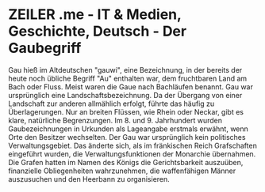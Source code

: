 # ZEILER .me - IT & Medien, Geschichte, Deutsch - Der Gaubegriff

Gau hieß im Altdeutschen "gauwi", eine Bezeichnung, in der bereits der heute noch übliche Begriff "Au" enthalten war, dem fruchtbaren Land am Bach oder Fluss. Meist waren die Gaue nach Bachläufen benannt. Gau war ursprünglich eine Landschaftsbezeichnung. Da der Übergang von einer Landschaft zur anderen allmählich erfolgt, führte das häufig zu Überlagerungen. Nur an breiten Flüssen, wie Rhein oder Neckar, gibt es klare, natürliche Begrenzungen. Im 8. und 9. Jahrhundert wurden Gaubezeichnungen in Urkunden als Lageangabe erstmals erwähnt, wenn Orte den Besitzer wechselten. Der Gau war ursprünglich kein politisches Verwaltungsgebiet. Das änderte sich, als im fränkischen Reich Grafschaften eingeführt wurden, die Verwaltungsfunktionen der Monarchie übernahmen. Die Grafen hatten im Namen des Königs die Gerichtsbarkeit auszuüben, finanzielle Obliegenheiten wahrzunehmen, die waffenfähigen Männer auszusuchen und den Heerbann zu organisieren.